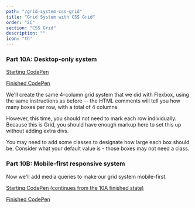 ```yaml
---
path: "/grid-system-css-grid"
title: "Grid System with CSS Grid"
order: "2C"
section: "CSS Grid"
description: ""
icon: "th"
---
```


### Part 10A: Desktop-only system

[Starting CodePen](https://codepen.io/jen4web/pen/mdmaZVL)

[Finished CodePen](https://codepen.io/jen4web/pen/gOWZNwd?editors=1100)

We'll create the same 4-column grid system that we did with Flexbox, using the same instructions as before -- the HTML comments will tell you how many boxes per row, with a total of 4 columns.

However, this time, you should not need to mark each row individually. Because this is Grid, you should have enough markup here to set this up without adding extra divs.

You may need to add some classes to designate how large each box should be. Consider what your default value is - those boxes may not need a class.

### Part 10B: Mobile-first responsive system

Now we'll add media queries to make our grid system mobile-first.

[Starting CodePen (continues from the 10A finished state)](https://codepen.io/jen4web/pen/abWPemK?editors=1100)

[Finished CodePen](https://codepen.io/jen4web/pen/WNjLVoG?editors=1100)

